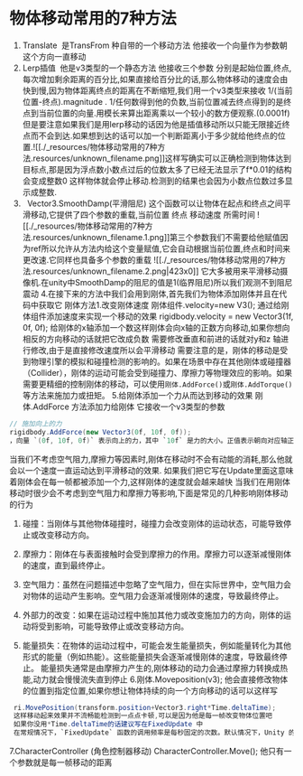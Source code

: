 # 物体移动常用的7种方法


1. Translate  是TransFrom 种自带的一个移动方法 他接收一个向量作为参数朝这个方向一直移动
2. Lerp插值  他是v3类型的一个静态方法 他接收三个参数 分别是起始位置,终点,每次增加剩余距离的百分比,如果直接给百分比的话,那么物体移动的速度会由快到慢,因为物体距离终点的距离在不断缩短,我们用一个v3类型来接收 1/(当前位置-终点).magnitude . 1/任何数得到他的负数,当前位置减去终点得到的是终点到当前位置的向量.用模长来算出距离乘以一个较小的数方便观察.(0.0001f) 但是要注意如果我们是用lerp移动的话因为他是插值移动所以只能无限接近终点而不会到达.如果想到达的话可以加一个判断距离小于多少就给他终点的位置.![[./_resources/物体移动常用的7种方法.resources/unknown_filename.png]]这样写确实可以正确检测到物体达到目标点,那是因为浮点数小数点过后的位数太多了已经无法显示了f\*0.01的结构会变成整数0 这样物体就会停止移动.检测到的结果也会因为小数点位数过多显示成整数.
3.   Vector3.SmoothDamp(平滑阻尼) 这个函数可以让物体在起点和终点之间平滑移动,它提供了四个参数的重载,当前位置 终点 移动速度 所需时间
   ![[./_resources/物体移动常用的7种方法.resources/unknown_filename.1.png]]第三个参数我们不需要给他赋值因为ref所以允许从方法内给这个变量赋值,它会自动根据当前位置,终点和时间来更改速.它同样也具备多个参数的重载
    ![[./_resources/物体移动常用的7种方法.resources/unknown_filename.2.png|423x0]]
    它大多被用来平滑移动摄像机.在unity中SmoothDamp的阻尼的值是1(临界阻尼)所以我们观测不到阻尼震动
4.在接下来的方法中我们会用到刚体,首先我们为物体添加刚体并且在代码中获取它
  刚体方法1.改变刚体速度 
    刚体组件.velocity=new V3();
    通过给刚体组件添加速度来实现一个移动的效果
    rigidbody.velocity = new Vector3(1f, 0f, 0f);
    给刚体的x轴添加一个数这样刚体会向x轴的正数方向移动,如果你想向相反的方向移动的话就把它改成负数
    需要修改垂直和前进的话就对y和z 轴进行修改,由于是直接修改速度所以会平滑移动
    需要注意的是，刚体的移动是受到物理引擎的模拟和碰撞检测的影响的。如果在场景中存在其他刚体或碰撞器（Collider），刚体的运动可能会受到碰撞力、摩擦力等物理效应的影响。如果需要更精细的控制刚体的移动，可以使用`刚体.AddForce()`或`刚体.AddTorque()`等方法来施加力或扭矩。
5.给刚体添加一个力从而达到移动的效果
  刚体.AddForce 方法添加力给刚体
  它接收一个v3类型的参数
  ```c#
// 施加向上的力
rigidbody.AddForce(new Vector3(0f, 10f, 0f));
，向量 `(0f, 10f, 0f)` 表示向上的力，其中 `10f` 是力的大小。正值表示朝向对应轴正方向的力，负值表示朝向对应轴负方向的力。
```
当我们不考虑空气阻力,摩擦力等因素时,刚体在移动时不会有动能的消耗,那么他就会以一个速度一直运动达到平滑移动的效果.
如果我们把它写在Update里面这意味着刚体会在每一帧都被添加一个力,这样刚体的速度就会越来越快
当我们在用刚体移动时很少会不考虑到空气阻力和摩擦力等影响,下面是常见的几种影响刚体移动的行为
1. 碰撞：当刚体与其他物体碰撞时，碰撞力会改变刚体的运动状态，可能导致停止或改变移动方向。
    
2. 摩擦力：刚体在与表面接触时会受到摩擦力的作用。摩擦力可以逐渐减慢刚体的速度，直到最终停止。
    
3. 空气阻力：虽然在问题描述中忽略了空气阻力，但在实际世界中，空气阻力会对物体的运动产生影响。空气阻力会逐渐减慢刚体的速度，导致最终停止。
    
4. 外部力的改变：如果在运动过程中施加其他力或改变施加力的方向，刚体的运动将受到影响，可能导致停止或改变移动方向。
    
5. 能量损失：在物体的运动过程中，可能会发生能量损失，例如能量转化为其他形式的能量（例如热能）。这些能量损失会逐渐减慢刚体的速度，导致最终停止。
    能量损失通常是由摩擦力产生的,刚体移动的动力会通过摩擦力转换成热能,动力就会慢慢流失直到停止
6.刚体.Moveposition(v3);
他会直接修改物体的位置到指定位置,如果你想让物体持续的向一个方向移动的话可以这样写
```c#
 ri.MovePosition(transform.position+Vector3.right*Time.deltaTime);
 这样移动起来效果并不流畅能检测到一点点卡顿,可以是因为他是每一帧改变物体位置吧
 如果你没用*Time.deltaTime的话建议写在FixedUpdate 中 
 在常规情况下，`FixedUpdate` 函数的调用频率是每秒固定的次数。默认情况下，Unity 的固定时间步长（Fixed Timestep）设置为 0.02 秒（即每秒 50 次调用），这是一个常用的默认值。
```
7.CharacterController (角色控制器移动)
CharacterController.Move();
他只有一个参数就是每一帧移动的距离

